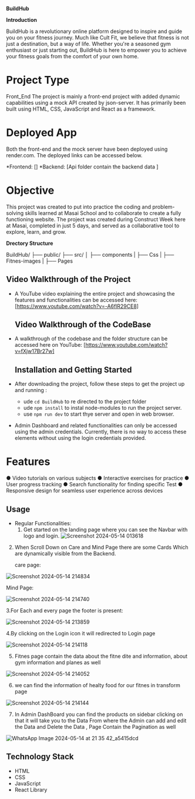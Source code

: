 **BuildHub**

**Introduction**

BuildHub is a revolutionary online platform designed to inspire and guide you on your fitness journey. Much like Cult Fit, we believe that fitness is not just a destination, but a way of life. Whether you're a seasoned gym enthusiast or just starting out, BuildHub is here to empower you to achieve your fitness goals from the comfort of your own home.

# Project Type

Front_End The project is mainly a front-end project with added dynamic capabilities using a mock API created by json-server. It has primarily been built using HTML, CSS, JavaScript and React  as a framework.



# Deployed App

Both the front-end and the mock server have been deployed using render.com. The deployed links can be accessed below.

*Frontend: [] *Backend: [Api folder contain the backend data ]


# Objective

This project was created to put into practice the coding and problem-solving skills learned at Masai School and to collaborate to create a fully functioning website. The project was created during Construct Week here at Masai, completed in just 5 days, and served as a collaborative tool to explore, learn, and grow.


**Drectory Structure**

BuildHub/
├── public/
├── src/
│   ├── components
|   ├── Css
|   ├── Fitnes-images
|   ├── Pages



## Video Walkthrough of the Project

+ A YouTube video explaining the entire project and showcasing the features and functionalities can be accessed here: [https://www.youtube.com/watch?v=-A6flR29CE8]


  ## Video Walkthrough of the CodeBase

- A walkthrough of the codebase and the folder structure can be accessed here on YouTube: [https://www.youtube.com/watch?v=fXjw17Br27w]

  ## Installation and Getting Started

+ After downloading the project, follow these steps to get the project up and running :
    - ude `cd BuildHub` to re directed to the project folder
    - ude `npm install` to instal node-modules to run the project server.
    - use `npm run dev` to start thye server and open in web browser.
 
+ Admin Dashboard and related functionalities can only be accessed using the admin credentials. Currently, there is no way to access these elements without using the login credentials provided.

  
#  Features

● Video tutorials on various subjects
● Interactive exercises for practice
● User progress tracking
● Search functionality for finding specific Test
● Responsive design for seamless user experience across devices


## Usage

+ Regular Functionalities:
  1. Get started on the landing page where you can see the Navbar with logo and login.
![Screenshot 2024-05-14 013618](https://github.com/babureddyg2308/BuildHub_Rct104/assets/158761114/b359a9ed-57e4-4fd9-ba7a-36c92c553ad7)


2.  When Scroll Down on Care and Mind Page there are some Cards Which are dynamically visible from the Backend.


     care page:
    
![Screenshot 2024-05-14 214834](https://github.com/babureddyg2308/BuildHub_Rct104/assets/158761114/59c5574b-0aac-4f1d-ab2f-e98d3c1177f4)


Mind Page:

![Screenshot 2024-05-14 214740](https://github.com/babureddyg2308/BuildHub_Rct104/assets/158761114/e465b192-093c-4a4d-9ebb-5013b2fe0bcf)


3.For Each and every page the footer is present:

![Screenshot 2024-05-14 213859](https://github.com/babureddyg2308/BuildHub_Rct104/assets/158761114/9c14d589-a2eb-44c5-b1f3-57d6ad6903fd)


4.By clicking on the Login  icon it will redirected to Login page


![Screenshot 2024-05-14 214118](https://github.com/babureddyg2308/BuildHub_Rct104/assets/158761114/7fea3d4b-eed0-4941-8e82-2f0dc08775b3)



5. Fitnes page contain the data about the fitne dite and information, about gym information  and planes as well

![Screenshot 2024-05-14 214052](https://github.com/babureddyg2308/BuildHub_Rct104/assets/158761114/bea92183-6d83-44cd-a3fe-0709e5cd6831)

6. we can find the information of healty food for our fitnes in transform page


![Screenshot 2024-05-14 214144](https://github.com/babureddyg2308/BuildHub_Rct104/assets/158761114/1e54aa8b-4beb-40b5-bab3-306405fc3c6e)

7. In Admin DashBoard you can find the products on sidebar clicking on that it will take you to the Data From where the Admin can add and edit the Data and Delete the Data , Page Contain the Pagination as well

![WhatsApp Image 2024-05-14 at 21 35 42_a5415dcd](https://github.com/babureddyg2308/BuildHub_Rct104/assets/158761114/07f7ce67-317e-4a38-ad36-caf1e7547ea8)


 ## Technology Stack

- HTML
- CSS
- JavaScript
- React Library 

